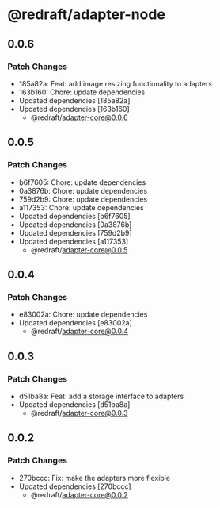 # @redraft/adapter-node

## 0.0.6

### Patch Changes

- 185a82a: Feat: add image resizing functionality to adapters
- 163b160: Chore: update dependencies
- Updated dependencies [185a82a]
- Updated dependencies [163b160]
  - @redraft/adapter-core@0.0.6

## 0.0.5

### Patch Changes

- b6f7605: Chore: update dependencies
- 0a3876b: Chore: update dependencies
- 759d2b9: Chore: update dependencies
- a117353: Chore: update dependencies
- Updated dependencies [b6f7605]
- Updated dependencies [0a3876b]
- Updated dependencies [759d2b9]
- Updated dependencies [a117353]
  - @redraft/adapter-core@0.0.5

## 0.0.4

### Patch Changes

- e83002a: Chore: update dependencies
- Updated dependencies [e83002a]
  - @redraft/adapter-core@0.0.4

## 0.0.3

### Patch Changes

- d51ba8a: Feat: add a storage interface to adapters
- Updated dependencies [d51ba8a]
  - @redraft/adapter-core@0.0.3

## 0.0.2

### Patch Changes

- 270bccc: Fix: make the adapters more flexible
- Updated dependencies [270bccc]
  - @redraft/adapter-core@0.0.2
